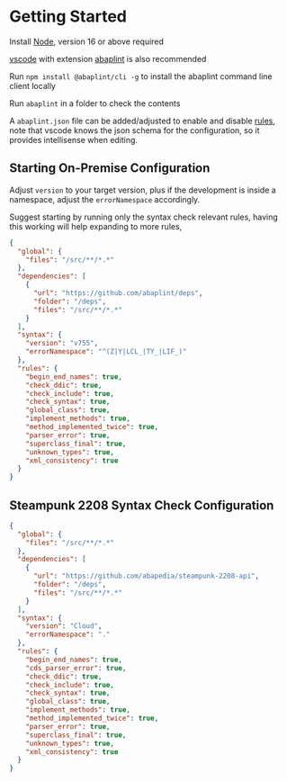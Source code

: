 # Getting Started

Install [Node](https://nodejs.org), version 16 or above required

[vscode](https://code.visualstudio.com/) with extension [abaplint](https://marketplace.visualstudio.com/items?itemName=larshp.vscode-abaplint) is also recommended

Run `npm install @abaplint/cli -g` to install the abaplint command line client locally

Run `abaplint` in a folder to check the contents

A `abaplint.json` file can be added/adjusted to enable and disable [rules](https://rules.abaplint.org/), note that vscode knows the json schema for the configuration, so it provides intellisense when editing.

## Starting On-Premise Configuration

Adjust `version` to your target version, plus if the development is inside a namespace, adjust the `errorNamespace` accordingly.

Suggest starting by running only the syntax check relevant rules, having this working will help expanding to more rules,

```json
{
  "global": {
    "files": "/src/**/*.*"
  },
  "dependencies": [
    {
      "url": "https://github.com/abaplint/deps",
      "folder": "/deps",
      "files": "/src/**/*.*"
    }
  ],
  "syntax": {
    "version": "v755",
    "errorNamespace": "^(Z|Y|LCL_|TY_|LIF_)"
  },
  "rules": {
    "begin_end_names": true,
    "check_ddic": true,
    "check_include": true,
    "check_syntax": true,
    "global_class": true,
    "implement_methods": true,
    "method_implemented_twice": true,
    "parser_error": true,
    "superclass_final": true,
    "unknown_types": true,
    "xml_consistency": true
  }
}
```

## Steampunk 2208 Syntax Check Configuration

```json
{
  "global": {
    "files": "/src/**/*.*"
  },
  "dependencies": [
    {
      "url": "https://github.com/abapedia/steampunk-2208-api",
      "folder": "/deps",
      "files": "/src/**/*.*"
    }
  ],
  "syntax": {
    "version": "Cloud",
    "errorNamespace": "."
  },
  "rules": {
    "begin_end_names": true,
    "cds_parser_error": true,
    "check_ddic": true,
    "check_include": true,
    "check_syntax": true,
    "global_class": true,
    "implement_methods": true,
    "method_implemented_twice": true,
    "parser_error": true,
    "superclass_final": true,
    "unknown_types": true,
    "xml_consistency": true
  }
}
```
